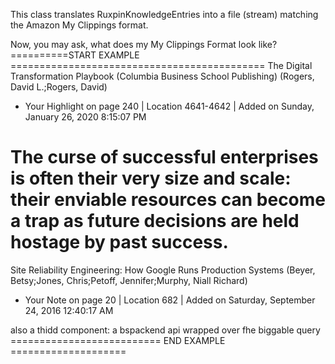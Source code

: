 This class translates RuxpinKnowledgeEntries into  a file (stream) matching the Amazon My Clippings format.

Now, you may ask, what does my My Clippings Format look like?
==========START EXAMPLE ============================================
The Digital Transformation Playbook (Columbia Business School Publishing) (Rogers, David L.;Rogers, David)
- Your Highlight on page 240 | Location 4641-4642 | Added on Sunday, January 26, 2020 8:15:07 PM

The curse of successful enterprises is often their very size and scale: their enviable resources can become a trap as future decisions are held hostage by past success.
==========
Site Reliability Engineering: How Google Runs Production Systems (Beyer, Betsy;Jones, Chris;Petoff, Jennifer;Murphy, Niall Richard)
- Your Note on page 20 | Location 682 | Added on Saturday, September 24, 2016 12:40:17 AM

also a thidd component: a bspackend api wrapped over fhe biggable query
========================== END EXAMPLE ====================